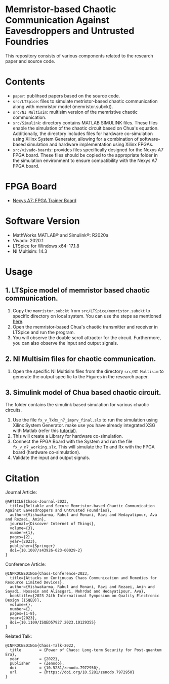 # Memristor-based Chaotic Communication Against Eavesdroppers and Untrusted Foundries </br>
This repository consists of various components related to the research paper and source code.  </br>

# Contents </br>
* `paper`: publihsed papers based on the source code.  </br>
* `src/LTSpice`: files to simulate metristor-based chaotic communication along with memristor model (memristor.subckt). </br>
* `src/NI Multisim`: multisim version of the memristive chaotic communication. </br>
* `src/Simulink`: directory contains MATLAB SIMULINK files. These files enable the simulation of the chaotic circuit based on Chua's equation. Additionally, the directory includes files for hardware co-simulation using Xilinx System Generator, allowing for a combination of software-based simulation and hardware implementation using Xilinx FPGAs. </br>
* `src/vivado-boards`: provides files specifically designed for the Nexys A7 FPGA board. These files should be copied to the appropriate folder in the simulation environment to ensure compatibility with the Nexys A7 FPGA board. </br>

# FPGA Board </br>
* [Nexys A7: FPGA Trainer Board](https://digilent.com/shop/nexys-a7-fpga-trainer-board-recommended-for-ece-curriculum/)
# Software Version </br>
* MathWorks MATLAB® and Simulink®: R2020a </br>
* Vivado: 2020.1 </br>
* LTSpice for Windows x64: 17.1.8 </br>
* NI Multisim: 14.3 </br>

# Usage </br>
## 1. LTSpice model of memristor based chaotic communication. </br>
1. Copy the `memristor.subckt` from `src/LTSpice/memristor.subckt` to specific directory on local system. You can use the steps as mentioned [here](https://spiceman.net/ltspice-subcircuit-model-add/). </br>
2. Open the memristor-based Chua's chaotic transmitter and receiver in LTSpice and run the program. </br>
3. You will observe the double scroll attractor for the circuit. Furthermore, you can also observe the input and output signals. </br>

## 2. NI Multisim files for chaotic communication. </br>
1. Open the specific NI Multisim files from the directory `src/NI Multisim` to generate the output specific to the Figures in the research paper. </br>
   
## 3. Simulink model of Chua based chaotic circuit. </br>
The folder contains the simulink based simulation for various chaotic circuits.  </br>
1. Use the file `fx_v_TxRx_n7_imprv_final.slx` to run the simulation using Xilinx System Generator. make use you have already integrated XSG with Matlab (refer this [tutorial](https://docs.xilinx.com/r/en-US/ug897-vivado-sysgen-user/Installation)). </br>
2. This will create a Library for hardware co-simulation.
3. Connect the FPGA Board with the System and run the file `fx_v_n7_working.slx`. This will simulate the Tx and Rx with the FPGA board (hardware co-simulation).
4. Validate the input and output signals. 

# Citation
Journal Article:
```
@ARTICLE{Chaos-Journal-2023,
  title={Reliable and Secure Memristor-based Chaotic Communication Against Eavesdroppers and Untrusted Foundries},
  author={Vishwakarma, Rahul and Monani, Ravi and Hedayatipour, Ava and Rezaei, Amin},
  journal={Discover Internet of Things},
  volume={3},
  number={1},
  pages={2},
  year={2023},
  publisher={Springer}
  doi={10.1007/s43926-023-00029-2}
}
```
Conference Article:
```
@INPROCEEDINGS{Chaos-Conference-2023,
  title={Attacks on Continuous Chaos Communication and Remedies for Resource Limited Devices},
  author={Vishwakarma, Rahul and Monani, Ravi and Rezaei, Amin and Sayadi, Hossein and Aliasgari, Mehrdad and Hedayatipour, Ava},
  booktitle={2023 24th International Symposium on Quality Electronic Design (ISQED)},   
  volume={},
  number={},
  pages={1-8},
  year={2023},
  doi={10.1109/ISQED57927.2023.10129355}
}
````
Related Talk:
```
@INPROCEEDINGS{Chaos-Talk-2022,
  title        = {Power of Chaos: Long-term Security for Post-quantum Era},
  year         = {2022},
  publisher    = {Zenodo},
  doi          = {10.5281/zenodo.7972950},
  url          = {https://doi.org/10.5281/zenodo.7972950}
}
```

